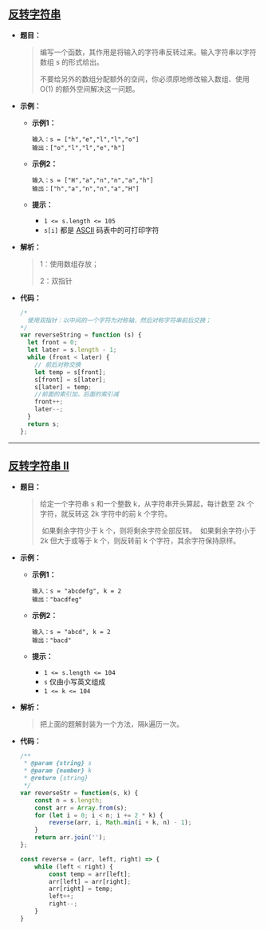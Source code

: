 ## [反转字符串](https://leetcode.cn/problems/reverse-string/)

* **题目：**

  >编写一个函数，其作用是将输入的字符串反转过来。输入字符串以字符数组 s 的形式给出。
  >
  >不要给另外的数组分配额外的空间，你必须原地修改输入数组、使用 O(1) 的额外空间解决这一问题。
  >

* **示例：**

  * **示例1：**

    ```
    输入：s = ["h","e","l","l","o"]
    输出：["o","l","l","e","h"]
    ```

  * **示例2：**

    ```
    输入：s = ["H","a","n","n","a","h"]
    输出：["h","a","n","n","a","H"]
    ```

  * **提示：**

    * `1 <= s.length <= 105`
    * `s[i]` 都是 [ASCII](https://baike.baidu.com/item/ASCII) 码表中的可打印字符

* **解析：**

  >1：使用数组存放；
  >
  >2：双指针

* **代码：**

  ```js
  /* 
    使用双指针：以中间的一个字符为对称轴，然后对称字符串前后交换；
  */
  var reverseString = function (s) {
    let front = 0;
    let later = s.length - 1;
    while (front < later) {
      // 前后对称交换
      let temp = s[front];
      s[front] = s[later];
      s[later] = temp;
      //前面的索引加，后面的索引减
      front++;
      later--;
    }
    return s;
  };
  ```


---



## [反转字符串 II](https://leetcode.cn/problems/reverse-string-ii/)

* **题目：**

  >给定一个字符串 s 和一个整数 k，从字符串开头算起，每计数至 2k 个字符，就反转这 2k 字符中的前 k 个字符。
  >
  >​	如果剩余字符少于 k 个，则将剩余字符全部反转。
  >​	如果剩余字符小于 2k 但大于或等于 k 个，则反转前 k 个字符，其余字符保持原样。

* **示例：**

  * **示例1：**

    ```
    输入：s = "abcdefg", k = 2
    输出："bacdfeg"
    ```

  * **示例2：**

    ```
    输入：s = "abcd", k = 2
    输出："bacd"
    ```

  * **提示：**

    * `1 <= s.length <= 104`
    * `s` 仅由小写英文组成
    * `1 <= k <= 104`

* **解析：**

  >把上面的题解封装为一个方法，隔k遍历一次。

* **代码：**

  ```js
  /**
   * @param {string} s
   * @param {number} k
   * @return {string}
   */
  var reverseStr = function(s, k) {
      const n = s.length;
      const arr = Array.from(s);
      for (let i = 0; i < n; i += 2 * k) {
          reverse(arr, i, Math.min(i + k, n) - 1);
      }
      return arr.join('');
  };
  
  const reverse = (arr, left, right) => {
      while (left < right) {
          const temp = arr[left];
          arr[left] = arr[right];
          arr[right] = temp;
          left++;
          right--;
      }
  }
  ```

  